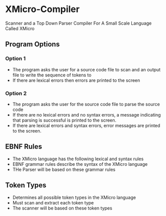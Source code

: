 # XMicro-Compiler
Scanner and a Top Down Parser Compiler For A Small Scale Language Called XMicro

## Program Options
### Option 1
* The program asks the user for a source code file to scan and an output file to write the sequence of tokens to
* If there are lexical errors then errors are printed to the screen

### Option 2
* The program asks the user for the source code file to parse the source code
* If there are no lexical errors and no syntax errors, a message indicating that parsing is successful is printed to the screen.
* If there are lexical errors and syntax errors, error messages are printed to the screen.

## EBNF Rules
* The XMicro language has the following lexical and syntax rules
* EBNF grammar rules describe the syntax of the XMicro language
* THe Parser will be based on these grammar rules

## Token Types
* Determines all possible token types in the XMicro language
* Must scan and extract each token type
* The scanner will be based on these token types
